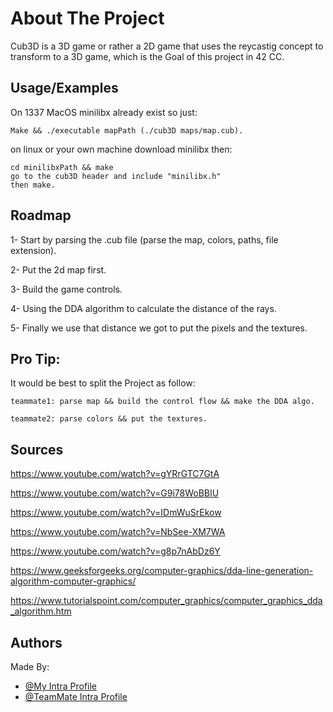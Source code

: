 
# About The Project

Cub3D is a 3D game or rather a 2D game that uses the reycastig concept to transform to a 3D game, which is the Goal of this project in 42 CC.

## Usage/Examples

On 1337 MacOS minilibx already exist so just:

    Make && ./executable mapPath (./cub3D maps/map.cub).

on linux or your own machine download minilibx then:

    cd minilibxPath && make
    go to the cub3D header and include "minilibx.h"
    then make.

    

## Roadmap

1- Start by parsing the .cub file (parse the map, colors, paths, file extension).

2- Put the 2d map first.

3- Build the game controls.

4- Using the DDA algorithm to calculate the distance of the rays.

5- Finally we use that distance we got to put the pixels and the textures.



## Pro Tip:

It would be best to split the Project as follow:

    teammate1: parse map && build the control flow && make the DDA algo.

    teammate2: parse colors && put the textures.



## Sources

https://www.youtube.com/watch?v=gYRrGTC7GtA

https://www.youtube.com/watch?v=G9i78WoBBIU

https://www.youtube.com/watch?v=IDmWuSrEkow

https://www.youtube.com/watch?v=NbSee-XM7WA

https://www.youtube.com/watch?v=g8p7nAbDz6Y

https://www.geeksforgeeks.org/computer-graphics/dda-line-generation-algorithm-computer-graphics/

https://www.tutorialspoint.com/computer_graphics/computer_graphics_dda_algorithm.htm

## Authors
Made By:
- [@My Intra Profile](https://profile.intra.42.fr/users/yel-haya)
- [@TeamMate Intra Profile](https://profile.intra.42.fr/users/achemlal)
